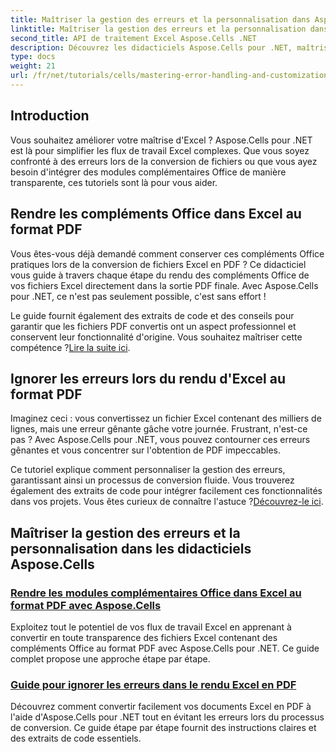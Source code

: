 ```yaml
---
title: Maîtriser la gestion des erreurs et la personnalisation dans Aspose.Cells
linktitle: Maîtriser la gestion des erreurs et la personnalisation dans Aspose.Cells
second_title: API de traitement Excel Aspose.Cells .NET
description: Découvrez les didacticiels Aspose.Cells pour .NET, maîtrisez la gestion des erreurs, personnalisez les flux de travail Excel et convertissez les compléments Office en PDF avec des guides transparents.
type: docs
weight: 21
url: /fr/net/tutorials/cells/mastering-error-handling-and-customization/
---
```

## Introduction

Vous souhaitez améliorer votre maîtrise d'Excel ? Aspose.Cells pour .NET est là pour simplifier les flux de travail Excel complexes. Que vous soyez confronté à des erreurs lors de la conversion de fichiers ou que vous ayez besoin d'intégrer des modules complémentaires Office de manière transparente, ces tutoriels sont là pour vous aider.  

## Rendre les compléments Office dans Excel au format PDF  

Vous êtes-vous déjà demandé comment conserver ces compléments Office pratiques lors de la conversion de fichiers Excel en PDF ? Ce didacticiel vous guide à travers chaque étape du rendu des compléments Office de vos fichiers Excel directement dans la sortie PDF finale. Avec Aspose.Cells pour .NET, ce n'est pas seulement possible, c'est sans effort !  

 Le guide fournit également des extraits de code et des conseils pour garantir que les fichiers PDF convertis ont un aspect professionnel et conservent leur fonctionnalité d'origine. Vous souhaitez maîtriser cette compétence ?[Lire la suite ici](./render-office-add-ins-in-excel-to-pdf-format/).  

## Ignorer les erreurs lors du rendu d'Excel au format PDF  

Imaginez ceci : vous convertissez un fichier Excel contenant des milliers de lignes, mais une erreur gênante gâche votre journée. Frustrant, n'est-ce pas ? Avec Aspose.Cells pour .NET, vous pouvez contourner ces erreurs gênantes et vous concentrer sur l'obtention de PDF impeccables.  

 Ce tutoriel explique comment personnaliser la gestion des erreurs, garantissant ainsi un processus de conversion fluide. Vous trouverez également des extraits de code pour intégrer facilement ces fonctionnalités dans vos projets. Vous êtes curieux de connaître l'astuce ?[Découvrez-le ici](./guide-ignore-errors-in-excel/).  

## Maîtriser la gestion des erreurs et la personnalisation dans les didacticiels Aspose.Cells
### [Rendre les modules complémentaires Office dans Excel au format PDF avec Aspose.Cells](./render-office-add-ins-in-excel-to-pdf-format/)
Exploitez tout le potentiel de vos flux de travail Excel en apprenant à convertir en toute transparence des fichiers Excel contenant des compléments Office au format PDF avec Aspose.Cells pour .NET. Ce guide complet propose une approche étape par étape.
### [Guide pour ignorer les erreurs dans le rendu Excel en PDF](./guide-ignore-errors-in-excel/)
Découvrez comment convertir facilement vos documents Excel en PDF à l'aide d'Aspose.Cells pour .NET tout en évitant les erreurs lors du processus de conversion. Ce guide étape par étape fournit des instructions claires et des extraits de code essentiels.